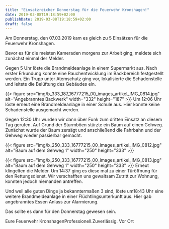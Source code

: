 ```yaml
---
title: "Einsatzreicher Donnerstag für die Feuerwehr Kronshagen!"
date: 2019-03-08T19:18:59+02:00
publishDate: 2019-03-08T19:18:59+02:00
draft: false
---
```


Am Donnerstag, den 07.03.2019 kam es gleich zu 5 Einsätzen für die Feuerwehr Kronshagen.

<!--more-->

Bevor es für die meisten Kameraden morgens zur Arbeit ging, meldete sich zunächst einmal der Melder.

Gegen 5 Uhr löste die Brandmeldeanlage in einem Supermarkt aus. Nach erster Erkundung konnte eine Rauchentwicklung im Backbereich festgestellt werden. Ein Trupp unter Atemschutz ging vor, lokalisierte die Schadenstelle und leitete die Belüftung des Gebäudes ein.


{{< figure src="img/b_333_187_16777215_00_images_artikel_IMG_0814.jpg" alt="Angebranntes Backwerk" width="332" height="187" >}}
Um 12:06 Uhr löste erneut eine Brandmeldeanlage in einer Schule aus. Hier konnte keine Schadenstelle ausgemacht werden.

Gegen 12:30 Uhr wurden wir dann über Funk zum dritten Einsatz an diesem Tag gerufen. Auf Grund der Sturmböen stürzte ein Baum auf einen Gehweg. Zunächst wurde der Baum zersägt und anschließend die Fahrbahn und der Gehweg wieder passierbar gemacht.


{{< figure src="img/b_250_333_16777215_00_images_artikel_IMG_0812.jpg" alt="Baum auf dem Gehweg 1" width="250" height="333" >}}

{{< figure src="img/b_250_333_16777215_00_images_artikel_IMG_0813.jpg" alt="Baum auf dem Gehweg 1" width="250" height="333" >}}
Erneut klingelten die Melder. Um 14:37 ging es diese mal zu einer Türöffnung für den Rettungsdienst. Wir verschafften uns gewaltsam Zutritt zur Wohnung, konnten jedoch niemanden antreffen.

Und weil alle guten Dinge ja bekanntermaßen 3 sind, löste um18:43 Uhr eine weitere Brandmeldeanlage in einer Flüchtlingsunterkunft aus. Hier gab angebranntes Essen Anlass zur Alarmierung.

Das sollte es dann für den Donnerstag gewesen sein.

Eure Feuerwehr KronshagenProfessionell.Zuverlässig. Vor Ort

